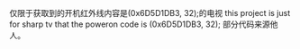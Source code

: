 仅限于获取到的开机红外线内容是(0x6D5D1DB3, 32);的电视
this project is just for sharp tv that the poweron code is (0x6D5D1DB3, 32);
部分代码来源他人。
